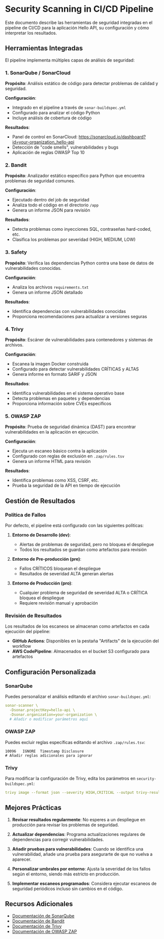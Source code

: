 # Security Scanning in CI/CD Pipeline

Este documento describe las herramientas de seguridad integradas en el pipeline de CI/CD para la aplicación Hello API, su configuración y cómo interpretar los resultados.

## Herramientas Integradas

El pipeline implementa múltiples capas de análisis de seguridad:

### 1. SonarQube / SonarCloud

**Propósito**: Análisis estático de código para detectar problemas de calidad y seguridad.

**Configuración**:
- Integrado en el pipeline a través de `sonar-buildspec.yml`
- Configurado para analizar el código Python
- Incluye análisis de cobertura de código

**Resultados**:
- Panel de control en SonarCloud: https://sonarcloud.io/dashboard?id=your-organization_hello-api
- Detección de "code smells", vulnerabilidades y bugs
- Aplicación de reglas OWASP Top 10

### 2. Bandit

**Propósito**: Analizador estático específico para Python que encuentra problemas de seguridad comunes.

**Configuración**:
- Ejecutado dentro del job de seguridad
- Analiza todo el código en el directorio `/app`
- Genera un informe JSON para revisión

**Resultados**:
- Detecta problemas como inyecciones SQL, contraseñas hard-coded, etc.
- Clasifica los problemas por severidad (HIGH, MEDIUM, LOW)

### 3. Safety

**Propósito**: Verifica las dependencias Python contra una base de datos de vulnerabilidades conocidas.

**Configuración**:
- Analiza los archivos `requirements.txt`
- Genera un informe JSON detallado

**Resultados**:
- Identifica dependencias con vulnerabilidades conocidas
- Proporciona recomendaciones para actualizar a versiones seguras

### 4. Trivy

**Propósito**: Escáner de vulnerabilidades para contenedores y sistemas de archivos.

**Configuración**:
- Escanea la imagen Docker construida
- Configurado para detectar vulnerabilidades CRÍTICAS y ALTAS
- Genera informe en formato SARIF y JSON

**Resultados**:
- Identifica vulnerabilidades en el sistema operativo base
- Detecta problemas en paquetes y dependencias
- Proporciona información sobre CVEs específicos

### 5. OWASP ZAP

**Propósito**: Prueba de seguridad dinámica (DAST) para encontrar vulnerabilidades en la aplicación en ejecución.

**Configuración**:
- Ejecuta un escaneo básico contra la aplicación
- Configurado con reglas de exclusión en `.zap/rules.tsv`
- Genera un informe HTML para revisión

**Resultados**:
- Identifica problemas como XSS, CSRF, etc.
- Prueba la seguridad de la API en tiempo de ejecución

## Gestión de Resultados

### Política de Fallos

Por defecto, el pipeline está configurado con las siguientes políticas:

1. **Entorno de Desarrollo (dev)**:
   - Alertas de problemas de seguridad, pero no bloquea el despliegue
   - Todos los resultados se guardan como artefactos para revisión

2. **Entorno de Pre-producción (pre)**:
   - Fallos CRÍTICOS bloquean el despliegue
   - Resultados de severidad ALTA generan alertas

3. **Entorno de Producción (pro)**:
   - Cualquier problema de seguridad de severidad ALTA o CRÍTICA bloquea el despliegue
   - Requiere revisión manual y aprobación

### Revisión de Resultados

Los resultados de los escaneos se almacenan como artefactos en cada ejecución del pipeline:

- **GitHub Actions**: Disponibles en la pestaña "Artifacts" de la ejecución del workflow
- **AWS CodePipeline**: Almacenados en el bucket S3 configurado para artefactos

## Configuración Personalizada

### SonarQube

Puedes personalizar el análisis editando el archivo `sonar-buildspec.yml`:

```yaml
sonar-scanner \
  -Dsonar.projectKey=hello-api \
  -Dsonar.organization=your-organization \
  # Añadir o modificar parámetros aquí
```

### OWASP ZAP

Puedes excluir reglas específicas editando el archivo `.zap/rules.tsv`:

```
10096	IGNORE	Timestamp Disclosure
# Añadir reglas adicionales para ignorar
```

### Trivy

Para modificar la configuración de Trivy, edita los parámetros en `security-buildspec.yml`:

```yaml
trivy image --format json --severity HIGH,CRITICAL --output trivy-results.json
```

## Mejores Prácticas

1. **Revisar resultados regularmente**: No esperes a un despliegue en producción para revisar los problemas de seguridad.

2. **Actualizar dependencias**: Programa actualizaciones regulares de dependencias para corregir vulnerabilidades.

3. **Añadir pruebas para vulnerabilidades**: Cuando se identifica una vulnerabilidad, añade una prueba para asegurarte de que no vuelva a aparecer.

4. **Personalizar umbrales por entorno**: Ajusta la severidad de los fallos según el entorno, siendo más estricto en producción.

5. **Implementar escaneos programados**: Considera ejecutar escaneos de seguridad periódicos incluso sin cambios en el código.

## Recursos Adicionales

- [Documentación de SonarQube](https://docs.sonarqube.org/)
- [Documentación de Bandit](https://bandit.readthedocs.io/)
- [Documentación de Trivy](https://aquasecurity.github.io/trivy/)
- [Documentación de OWASP ZAP](https://www.zaproxy.org/docs/)
